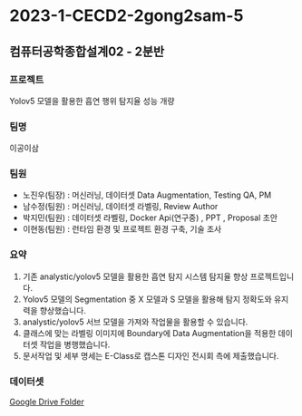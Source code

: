 # 2023-1-CECD2-2gong2sam-5
## 컴퓨터공학종합설계02 - 2분반

### 프로젝트
Yolov5 모델을 활용한 흡연 행위 탐지율 성능 개량 

### 팀명
이공이삼

### 팀원
- 노진우(팀장) : 머신러닝, 데이터셋 Data Augmentation, Testing QA, PM
- 남수정(팀원) : 머신러닝, 데이터셋 라벨링, Review Author
- 박지민(팀원) : 데이터셋 라벨링, Docker Api(연구중) , PPT , Proposal 초안
- 이현동(팀원) : 런타임 환경 및 프로젝트 환경 구축, 기술 조사

### 요약
1. 기존 analystic/yolov5 모델을 활용한 흡연 탐지 시스템 탐지율 향상 프로젝트입니다. 
2. Yolov5 모델의 Segmentation 중 X 모델과 S 모델을 활용해 탐지 정확도와 유지력을 향상했습니다. 
3. analystic/yolov5 서브 모델을 가져와 작업물을 활용할 수 있습니다.
4. 클래스에 맞는 라벨링 이미지에 Boundary에 Data Augmentation을 적용한 데이터셋 작업을 병행했습니다.
5. 문서작업 및 세부 명세는 E-Class로 캡스톤 디자인 전시회 측에 제출했습니다.

### 데이터셋

[Google Drive Folder](https://drive.google.com/drive/folders/1CK9CBdjGkqdridDuVtVOxZ3VvM1AfUwo?usp=sharing)





